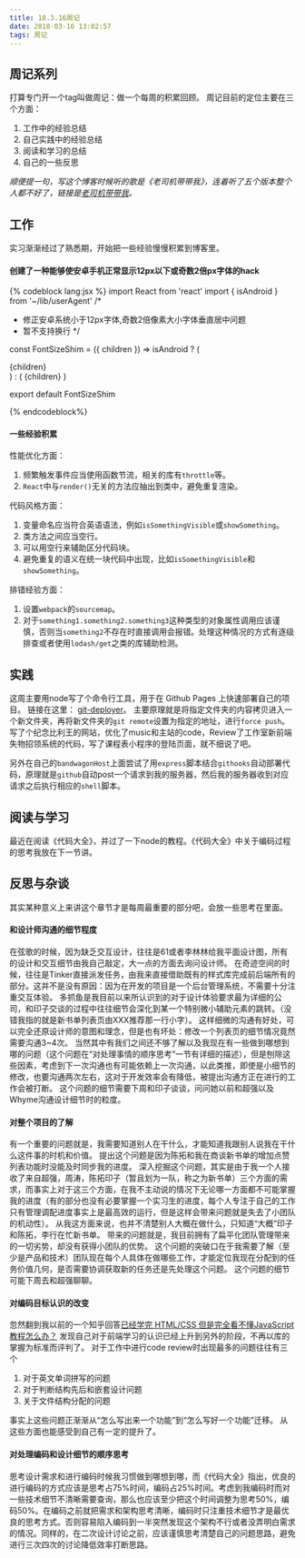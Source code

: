 ```yaml
---
title: 18.3.16周记
date: 2018-03-16 13:02:57
tags: 周记
---
```

## 周记系列
打算专门开一个tag叫做周记：做一个每周的积累回顾。
周记目前的定位主要在三个方面：
1. 工作中的经验总结
2. 自己实践中的经验总结
3. 阅读和学习的总结
4. 自己的一些反思

*顺便提一句，写这个博客时候听的歌是《老司机带带我》，连着听了五个版本整个人都不好了，链接是[老司机带带我](https://www.bilibili.com/video/av1755709/)。*

## 工作
实习渐渐经过了熟悉期，开始把一些经验慢慢积累到博客里。
#### 创建了一种能够使安卓手机正常显示12px以下或奇数2倍px字体的hack
{% codeblock lang:jsx %}
import React from 'react'
import { isAndroid } from '~/lib/userAgent'
/*
* 修正安卓系统小于12px字体,奇数2倍像素大小字体垂直居中问题
* 暂不支持换行
*/

const FontSizeShim = ({ children }) =>
  isAndroid ? (
    <div>
      <span className="FontSizeShimContent">{children}</span>
      <style jsx>{`
        .FontSizeShimContent::before {
          position: absolute;
          font-size: 4em;
          transform: scale(0.25);
          transform-origin: top left;
          content: '${children}';
          white-space:nowrap;
          visibility: visible;
        }
        .FontSizeShimContent {
          position: relative;
          visibility: hidden;
        }
      `}</style>
    </div>
  ) : (
    <span>{children}</span>
  )

export default FontSizeShim

{% endcodeblock%}

#### 一些经验积累
性能优化方面：
1. 频繁触发事件应当使用函数节流，相关的库有`throttle`等。
2. `React`中与`render()`无关的方法应抽出到类中，避免重复渲染。

代码风格方面：
1. 变量命名应当符合英语语法，例如`isSomethingVisible`或`showSomething`。
2. 类方法之间应当空行。
3. 可以用空行来辅助区分代码块。
4. 避免重复的语义在统一块代码中出现，比如`isSomethingVisible`和`showSomething`。

排错经验方面：
1. 设置`webpack`的`sourcemap`。
2. 对于`something1.something2.something3`这种类型的对象属性调用应该谨慎，否则当`something2`不存在时直接调用会报错。处理这种情况的方式有逐级排查或者使用`lodash/get`之类的库辅助检测。

## 实践
这周主要用node写了个命令行工具，用于在 Github Pages 上快速部署自己的项目。
链接在这里： [git-deployer](https://www.npmjs.com/package/git-deployer)。
主要原理就是将指定文件夹的内容拷贝进入一个新文件夹，再将新文件夹的`git remote`设置为指定的地址，进行`force push`。
写了个纪念比利王的网站，优化了music和主站的code，Review了工作室新前端失物招领系统的代码，写了课程表小程序的登陆页面，就不细说了吧。

另外在自己的`bandwagonHost`上面尝试了用`express`脚本结合`githooks`自动部署代码，原理就是`github`自动post一个请求到我的服务器，然后我的服务器收到对应请求之后执行相应的`shell`脚本。

## 阅读与学习
最近在阅读《代码大全》，并过了一下node的教程。《代码大全》中关于编码过程的思考我放在下一节讲。

## 反思与杂谈
其实某种意义上来讲这个章节才是每周最重要的部分吧，会放一些思考在里面。

#### 和设计师沟通的细节程度
在弦歌的时候，因为缺乏交互设计，往往是61或者李林林给我平面设计图，所有的设计和交互细节由我自己敲定，大一点的方面去询问设计师。
在奇迹空间的时候，往往是Tinker直接派发任务，由我来直接借助既有的样式库完成前后端所有的部分。这并不是没有原因：因为在开发的项目是一个后台管理系统，不需要十分注重交互体验。
多抓鱼是我目前以来所认识到的对于设计体验要求最为详细的公司，和印子交谈的过程中往往细节会深化到某一个特别微小辅助元素的跳转。（没错我指的就是新书单列表页由XXX推荐那一行小字）。
这样细微的沟通有好处，可以完全还原设计师的意图和理念，但是也有坏处：修改一个列表页的细节情况竟然需要沟通3~4次。
当然其中有我们之间还不够了解以及我现在有一些做到哪想到哪的问题（这个问题在“对处理事情的顺序思考”一节有详细的描述），但是刨除这些因素，考虑到下一次沟通也有可能依赖上一次沟通，以此类推，即使是小细节的修改，也要沟通两次左右，这对于开发效率会有降低，被提出沟通方正在进行的工作会被打断。
这个问题的细节需要下周和印子谈谈，问问她以前和超强以及Whyme沟通设计细节时的粒度。

#### 对整个项目的了解
有一个重要的问题就是，我需要知道别人在干什么，才能知道我跟别人说我在干什么这件事的时机和价值。
提出这个问题是因为陈拓和我在商谈新书单的增加点赞列表功能时没能及时同步我的进度。
深入挖掘这个问题，其实是由于我一个人接收了来自超强，周涛，陈拓印子（暂且划为一队，称之为新书单）三个方面的需求，而事实上对于这三个方面，在我不主动说的情况下无论哪一方面都不可能掌握我的进度（有的部分也没有必要掌握一个实习生的进度，每个人专注于自己的工作只有管理调配进度事实上是最高效的运行，但是这样会带来问题就是失去了小团队的机动性）。
从我这方面来说，也并不清楚别人大概在做什么，只知道“大概”印子和陈拓，李行在忙新书单。
带来的问题就是，我目前拥有了扁平化团队管理带来的一切劣势，却没有获得小团队的优势。
这个问题的突破口在于我需要了解（至少是产品和技术）团队现在每个人具体在做哪些工作，才能定位我现在分配到的任务价值几何，是否需要协调获取新的任务还是先处理这个问题。
这个问题的细节可能下周去和超强聊聊。

#### 对编码目标认识的改变
忽然翻到我以前的一个知乎回答[已经学完 HTML/CSS 但是完全看不懂JavaScript 教程怎么办？](https://www.zhihu.com/question/59650690/answer/181020702)
发现自己对于前端学习的认识已经上升到另外的阶段，不再以库的掌握为标准而评判了。
对于工作中进行code review时出现最多的问题往往有三个

1. 对于英文单词拼写的问题
2. 对于判断结构先后和嵌套设计问题
3. 关于文件结构分配的问题

事实上这些问题正渐渐从“怎么写出来一个功能”到“怎么写好一个功能”迁移。
从这些方面也能感受到自己有一定的提升了。

#### 对处理编码和设计细节的顺序思考
思考设计需求和进行编码时候我习惯做到哪想到哪，而《代码大全》指出，优良的进行编码的方式应该是思考占75%时间，编码占25%时间。考虑到我编码时而对一些技术细节不清晰需要查询，那么也应该至少把这个时间调整为思考50%，编码50%。在编码之前就把需求和架构思考清晰，编码时只注重技术细节才是最优良的思考方式。否则容易陷入编码到一半突然发现这个架构不行或者没弄明白需求的情况。同样的，在二次设计讨论之前，应该谨慎思考清楚自己的问题思路，避免进行三次四次的讨论降低效率打断思路。
